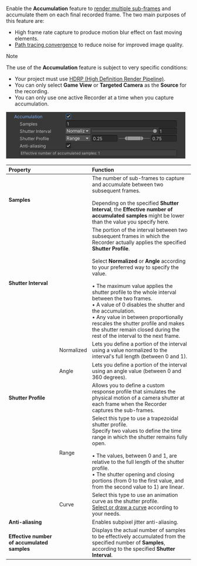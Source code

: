 Enable the **Accumulation** feature to [render multiple sub-frames](https://docs.unity3d.com/Packages/com.unity.render-pipelines.high-definition@10.3/manual/Accumulation.html) and accumulate them on each final recorded frame. The two main purposes of this feature are:
* High frame rate capture to produce motion blur effect on fast moving elements.
* [Path tracing convergence](https://docs.unity3d.com/Packages/com.unity.render-pipelines.high-definition@10.3/manual/Ray-Tracing-Path-Tracing.html) to reduce noise for improved image quality.

>[!NOTE]
>The use of the **Accumulation** feature is subject to very specific conditions:
>* Your project must use [HDRP (High Definition Render Pipeline)](https://docs.unity3d.com/Packages/com.unity.render-pipelines.high-definition@latest).
>* You can only select **Game View** or **Targeted Camera** as the **Source** for the recording.
>* You can only use one active Recorder at a time when you capture accumulation.

![](Images/AccumulationProperties.png)

|Property||Function|
|:---|:---|:---|
| **Samples** || The number of sub-frames to capture and accumulate between two subsequent frames.<br/><br/>Depending on the specified **Shutter Interval**, the **Effective number of accumulated samples** might be lower than the value you specify here. |
| **Shutter Interval** || The portion of the interval between two subsequent frames in which the Recorder actually applies the specified **Shutter Profile**.<br/><br/>Select **Normalized** or **Angle** according to your preferred way to specify the value.<br/><br/>• The maximum value applies the shutter profile to the whole interval between the two frames.<br/>• A value of 0 disables the shutter and the accumulation.<br/>• Any value in between proportionally rescales the shutter profile and makes the shutter remain closed during the rest of the interval to the next frame. |
|  | Normalized | Lets you define a portion of the interval using a value normalized to the interval's full length (between 0 and 1). |
|  | Angle | Lets you define a portion of the interval using an angle value (between 0 and 360 degrees). |
| **Shutter Profile** || Allows you to define a custom response profile that simulates the physical motion of a camera shutter at each frame when the Recorder captures the sub-frames. |
|| Range | Select this type to use a trapezoidal shutter profile.<br/>Specify two values to define the time range in which the shutter remains fully open.<br/><br/>• The values, between 0 and 1, are relative to the full length of the shutter profile.<br/>• The shutter opening and closing portions (from 0 to the first value, and from the second value to 1) are linear.|
|| Curve | Select this type to use an animation curve as the shutter profile.<br/>[Select or draw a curve](https://docs.unity3d.com/Manual/EditingCurves.html) according to your needs. |
| **Anti-aliasing** |  | Enables subpixel jitter anti-aliasing. |
| **Effective number of accumulated samples** |  | Displays the actual number of samples to be effectively accumulated from the specified number of **Samples**, according to the specified **Shutter Interval**. |

